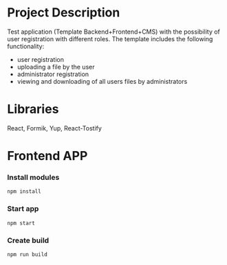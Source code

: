 # Project Description
Test application (Template Backend+Frontend+CMS) with the possibility of user registration with different roles. The template includes the following functionality:
- user registration
- uploading a file by the user
- administrator registration
- viewing and downloading of all users files by administrators

# Libraries
React, Formik, Yup, React-Tostify

# Frontend APP
### Install modules
`npm install`

### Start app
`npm start`

### Create build
`npm run build`

